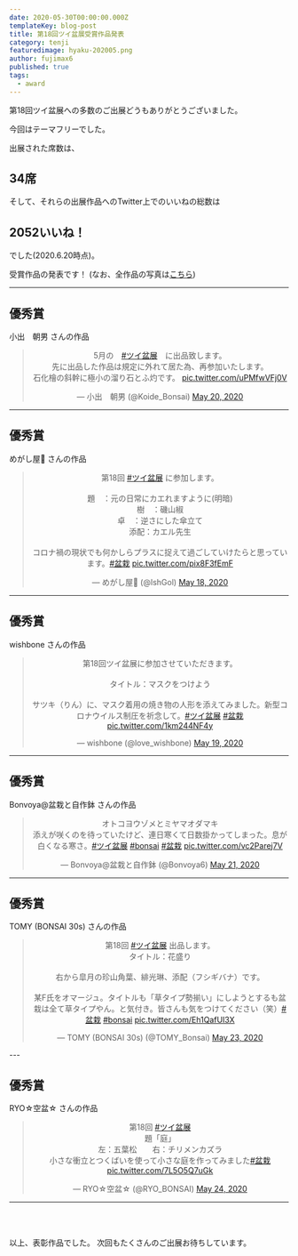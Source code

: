 ```yaml
---
date: 2020-05-30T00:00:00.000Z
templateKey: blog-post
title: 第18回ツイ盆展受賞作品発表
category: tenji
featuredimage: hyaku-202005.png
author: fujimax6
published: true
tags:
  - award
---
```

第18回ツイ盆展への多数のご出展どうもありがとうございました。

今回はテーマフリーでした。

出展された席数は、

## 34席

そして、それらの出展作品へのTwitter上でのいいねの総数は

## 2052いいね！

でした(2020.6.20時点)。

受賞作品の発表です！
(なお、全作品の写真は[こちら](/twibonten-18-photo/))

---

## 優秀賞

小出　朝男 さんの作品

<center>
<blockquote class="twitter-tweet"><p lang="ja" dir="ltr">5月の　<a href="https://twitter.com/hashtag/%E3%83%84%E3%82%A4%E7%9B%86%E5%B1%95?src=hash&amp;ref_src=twsrc%5Etfw">#ツイ盆展</a>　に出品致します。<br>先に出品した作品は規定に外れて居た為、再参加いたします。<br>石化檜の斜幹に極小の溜り石とふ灼です。 <a href="https://t.co/uPMfwVFj0V">pic.twitter.com/uPMfwVFj0V</a></p>&mdash; 小出　朝男 (@Koide_Bonsai) <a href="https://twitter.com/Koide_Bonsai/status/1263226574792388608?ref_src=twsrc%5Etfw">May 20, 2020</a></blockquote>
</center>

---

## 優秀賞

めがし屋🔨 さんの作品

<center>
<blockquote class="twitter-tweet"><p lang="ja" dir="ltr">第18回 <a href="https://twitter.com/hashtag/%E3%83%84%E3%82%A4%E7%9B%86%E5%B1%95?src=hash&amp;ref_src=twsrc%5Etfw">#ツイ盆展</a> に参加します。<br><br>題　：元の日常にカエれますように(明暗)<br>樹　：磯山椒<br>卓　：逆さにした傘立て<br>添配：カエル先生<br><br>コロナ禍の現状でも何かしらプラスに捉えて過ごしていけたらと思っています。<a href="https://twitter.com/hashtag/%E7%9B%86%E6%A0%BD?src=hash&amp;ref_src=twsrc%5Etfw">#盆栽</a> <a href="https://t.co/pix8F3fEmF">pic.twitter.com/pix8F3fEmF</a></p>&mdash; めがし屋🔨 (@IshGol) <a href="https://twitter.com/IshGol/status/1262324158316216320?ref_src=twsrc%5Etfw">May 18, 2020</a></blockquote>
</center>

---

## 優秀賞

wishbone さんの作品

<center>
<blockquote class="twitter-tweet"><p lang="ja" dir="ltr">第18回ツイ盆展に参加させていただきます。<br><br>タイトル：マスクをつけよう<br><br>サツキ（りん）に、マスク着用の焼き物の人形を添えてみました。新型コロナウイルス制圧を祈念して。<a href="https://twitter.com/hashtag/%E3%83%84%E3%82%A4%E7%9B%86%E5%B1%95?src=hash&amp;ref_src=twsrc%5Etfw">#ツイ盆展</a> <a href="https://twitter.com/hashtag/%E7%9B%86%E6%A0%BD?src=hash&amp;ref_src=twsrc%5Etfw">#盆栽</a> <a href="https://t.co/1km244NF4y">pic.twitter.com/1km244NF4y</a></p>&mdash; wishbone (@love_wishbone) <a href="https://twitter.com/love_wishbone/status/1262574042353070080?ref_src=twsrc%5Etfw">May 19, 2020</a></blockquote>
</center>

---

## 優秀賞

Bonvoya@盆栽と自作鉢 さんの作品

<center>
<blockquote class="twitter-tweet"><p lang="ja" dir="ltr">オトコヨウゾメとミヤマオダマキ<br>添えが咲くのを待っていたけど、連日寒くて日数掛かってしまった。息が白くなる寒さ。<a href="https://twitter.com/hashtag/%E3%83%84%E3%82%A4%E7%9B%86%E5%B1%95?src=hash&amp;ref_src=twsrc%5Etfw">#ツイ盆展</a> <a href="https://twitter.com/hashtag/bonsai?src=hash&amp;ref_src=twsrc%5Etfw">#bonsai</a> <a href="https://twitter.com/hashtag/%E7%9B%86%E6%A0%BD?src=hash&amp;ref_src=twsrc%5Etfw">#盆栽</a> <a href="https://t.co/vc2Parej7V">pic.twitter.com/vc2Parej7V</a></p>&mdash; Bonvoya@盆栽と自作鉢 (@Bonvoya6) <a href="https://twitter.com/Bonvoya6/status/1263609756469489664?ref_src=twsrc%5Etfw">May 21, 2020</a></blockquote>
</center>

---

## 優秀賞

TOMY (BONSAI 30s) さんの作品

<center>
<blockquote class="twitter-tweet"><p lang="ja" dir="ltr">第18回 <a href="https://twitter.com/hashtag/%E3%83%84%E3%82%A4%E7%9B%86%E5%B1%95?src=hash&amp;ref_src=twsrc%5Etfw">#ツイ盆展</a> 出品します。<br>タイトル：花盛り<br><br>右から皐月の珍山角葉、緋光琳、添配（フシギバナ）です。<br><br>某F氏をオマージュ。タイトルも「草タイプ勢揃い」にしようとするも盆栽は全て草タイプやん。と気付き。皆さんも気をつけてください（笑）<a href="https://twitter.com/hashtag/%E7%9B%86%E6%A0%BD?src=hash&amp;ref_src=twsrc%5Etfw">#盆栽</a> <a href="https://twitter.com/hashtag/bonsai?src=hash&amp;ref_src=twsrc%5Etfw">#bonsai</a> <a href="https://t.co/Eh1QafUI3X">pic.twitter.com/Eh1QafUI3X</a></p>&mdash; TOMY (BONSAI 30s) (@TOMY_Bonsai) <a href="https://twitter.com/TOMY_Bonsai/status/1264142398826754048?ref_src=twsrc%5Etfw">May 23, 2020</a></blockquote>
</center>
---

## 優秀賞

RYO☆空盆☆ さんの作品

<center>
<blockquote class="twitter-tweet"><p lang="ja" dir="ltr">第18回 <a href="https://twitter.com/hashtag/%E3%83%84%E3%82%A4%E7%9B%86%E5%B1%95?src=hash&amp;ref_src=twsrc%5Etfw">#ツイ盆展</a><br>題「庭」<br>左：五葉松　　右：チリメンカズラ<br>小さな衝立とつくばいを使って小さな庭を作ってみました<a href="https://twitter.com/hashtag/%E7%9B%86%E6%A0%BD?src=hash&amp;ref_src=twsrc%5Etfw">#盆栽</a> <a href="https://t.co/7L5O5Q7uGk">pic.twitter.com/7L5O5Q7uGk</a></p>&mdash; RYO☆空盆☆ (@RYO_BONSAI) <a href="https://twitter.com/RYO_BONSAI/status/1264393286527021056?ref_src=twsrc%5Etfw">May 24, 2020</a></blockquote>
</center>

---

<div>&nbsp;</div>
<div>&nbsp;</div>

以上、表彰作品でした。
次回もたくさんのご出展お待ちしています。
